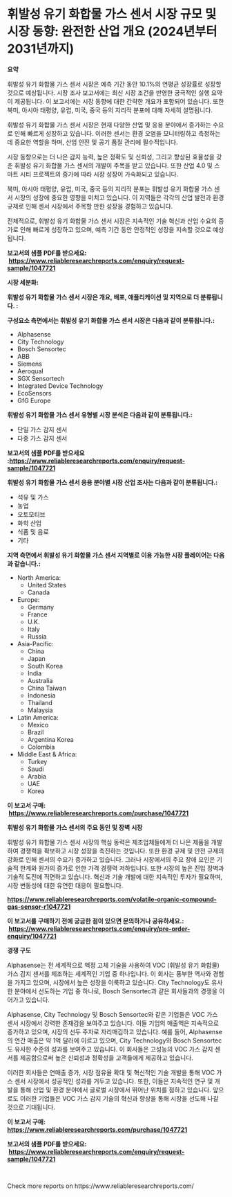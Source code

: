 <p><h1>휘발성 유기 화합물 가스 센서 시장 규모 및 시장 동향: 완전한 산업 개요 (2024년부터 2031년까지)</h1></p><p><strong>요약</strong></p>
<p><p>휘발성 유기 화합물 가스 센서 시장은 예측 기간 동안 10.1%의 연평균 성장률로 성장할 것으로 예상됩니다. 시장 조사 보고서에는 최신 시장 조건을 반영한 궁극적인 실행 요약이 제공됩니다. 이 보고서에는 시장 동향에 대한 간략한 개요가 포함되어 있습니다. 또한 북미, 아시아 태평양, 유럽, 미국, 중국 등의 지리적 분포에 대해 자세히 설명됩니다.</p><p>휘발성 유기 화합물 가스 센서 시장은 현재 다양한 산업 및 응용 분야에서 증가하는 수요로 인해 빠르게 성장하고 있습니다. 이러한 센서는 환경 오염을 모니터링하고 측정하는 데 중요한 역할을 하며, 산업 안전 및 공기 품질 관리에 필수적입니다.</p><p>시장 동향으로는 더 나은 감지 능력, 높은 정확도 및 신뢰성, 그리고 향상된 효율성을 갖춘 휘발성 유기 화합물 가스 센서의 개발이 주목을 받고 있습니다. 또한 산업 4.0 및 스마트 시티 프로젝트의 증가에 따라 시장 성장이 가속화되고 있습니다.</p><p>북미, 아시아 태평양, 유럽, 미국, 중국 등의 지리적 분포는 휘발성 유기 화합물 가스 센서 시장의 성장에 중요한 영향을 미치고 있습니다. 이 지역들은 각각의 산업 발전과 환경 규제로 인해 센서 시장에서 주목할 만한 성장을 경험하고 있습니다.</p><p>전체적으로, 휘발성 유기 화합물 가스 센서 시장은 지속적인 기술 혁신과 산업 수요의 증가로 인해 빠르게 성장하고 있으며, 예측 기간 동안 안정적인 성장을 지속할 것으로 예상됩니다.</p></p>
<p><strong>보고서의 샘플 PDF를 받으세요: &nbsp;<a href="https://www.reliableresearchreports.com/enquiry/request-sample/1047721">https://www.reliableresearchreports.com/enquiry/request-sample/1047721</a></strong></p>
<p><strong>시장 세분화:</strong></p>
<p><strong> 휘발성 유기 화합물 가스 센서 시장은 개요, 배포, 애플리케이션 및 지역으로 더 분류됩니다. :</strong></p>
<p><strong>구성요소 측면에서는 휘발성 유기 화합물 가스 센서 시장은 다음과 같이 분류됩니다.:</strong></p>
<p><ul><li>Alphasense</li><li>City Technology</li><li>Bosch Sensortec</li><li>ABB</li><li>Siemens</li><li>Aeroqual</li><li>SGX Sensortech</li><li>Integrated Device Technology</li><li>EcoSensors</li><li>GfG Europe</li></ul></p>
<p><strong> 휘발성 유기 화합물 가스 센서 유형별 시장 분석은 다음과 같이 분류됩니다.:</strong></p>
<p><ul><li>단일 가스 감지 센서</li><li>다중 가스 감지 센서</li></ul></p>
<p><strong>보고서의 샘플 PDF를 받으세요 :<a href="https://www.reliableresearchreports.com/enquiry/request-sample/1047721">https://www.reliableresearchreports.com/enquiry/request-sample/1047721</a></strong></p>
<p><strong> 휘발성 유기 화합물 가스 센서 응용 분야별 시장 산업 조사는 다음과 같이 분류됩니다.:</strong></p>
<p><ul><li>석유 및 가스</li><li>농업</li><li>오토모티브</li><li>화학 산업</li><li>식품 및 음료</li><li>기타</li></ul></p>
<p><strong>지역 측면에서 휘발성 유기 화합물 가스 센서 지역별로 이용 가능한 시장 플레이어는 다음과 같습니다.:</strong></p>
<p><ul>
    <li>
        North America:
        <ul>
            <li>United States</li>
            <li>Canada</li>
        </ul>
    </li>
    <li>
        Europe:
        <ul>
            <li>Germany</li>
            <li>France</li>
            <li>U.K.</li>
            <li>Italy</li>
            <li>Russia</li>
        </ul>
    </li>
    <li>
        Asia-Pacific:
        <ul>
            <li>China</li>
            <li>Japan</li>
            <li>South Korea</li>
            <li>India</li>
            <li>Australia</li>
            <li>China Taiwan</li>
            <li>Indonesia</li>
            <li>Thailand</li>
            <li>Malaysia</li>
        </ul>
    </li>
    <li>
        Latin America:
        <ul>
            <li>Mexico</li>
            <li>Brazil</li>
            <li>Argentina Korea</li>
            <li>Colombia</li>
        </ul>
    </li>
    <li>
        Middle East & Africa:
        <ul>
            <li>Turkey</li>
            <li>Saudi</li>
            <li>Arabia</li>
            <li>UAE</li>
            <li>Korea</li>
        </ul>
    </li>
    </ul></p>
<p><strong>이 보고서 구매: &nbsp;<a href="https://www.reliableresearchreports.com/purchase/1047721">https://www.reliableresearchreports.com/purchase/1047721</a></strong></p>
<p><strong>휘발성 유기 화합물 가스 센서의 주요 동인 및 장벽 시장</strong></p>
<p><p>휘발성 유기 화합물 가스 센서 시장의 핵심 동력은 제조업체들에게 더 나은 제품을 개발하여 경쟁력을 확보하고 시장 성장을 촉진하는 것입니다. 또한 환경 규제 및 안전 규제의 강화로 인해 센서의 수요가 증가하고 있습니다. 그러나 시장에서의 주요 장애 요인은 기술적 한계와 원가의 증가로 인한 가격 경쟁력 저하입니다. 또한 시장의 높은 진입 장벽과 기술적 도전에 직면하고 있습니다. 혁신과 기술 개발에 대한 지속적인 투자가 필요하며, 시장 변동성에 대한 유연한 대응이 필요합니다.</p></p>
<p><strong><a href="https://www.reliableresearchreports.com/volatile-organic-compound-gas-sensor-r1047721">https://www.reliableresearchreports.com/volatile-organic-compound-gas-sensor-r1047721</a></strong></p>
<p><strong>이 보고서를 구매하기 전에 궁금한 점이 있으면 문의하거나 공유하세요.: &nbsp;<a href="https://www.reliableresearchreports.com/enquiry/pre-order-enquiry/1047721">https://www.reliableresearchreports.com/enquiry/pre-order-enquiry/1047721</a></strong></p>
<p><strong>경쟁 구도</strong></p>
<p><p>Alphasense는 전 세계적으로 액정 고체 기술을 사용하여 VOC (휘발성 유기 화합물) 가스 감지 센서를 제조하는 세계적인 기업 중 하나입니다. 이 회사는 풍부한 역사와 경험을 가지고 있으며, 시장에서 높은 성장을 이룩하고 있습니다. City Technology도 유사한 분야에서 선도하는 기업 중 하나로, Bosch Sensortec과 같은 회사들과의 경쟁을 이어가고 있습니다.</p><p>Alphasense, City Technology 및 Bosch Sensortec와 같은 기업들은 VOC 가스 센서 시장에서 강력한 존재감을 보여주고 있습니다. 이들 기업의 매출액은 지속적으로 증가하고 있으며, 시장의 선두 주자로 자리매김하고 있습니다. 예를 들어, Alphasense의 연간 매출은 약 1억 달러에 이르고 있으며, City Technology와 Bosch Sensortec도 유사한 수준의 성과를 보여주고 있습니다. 이 회사들은 고성능의 VOC 가스 감지 센서를 제공함으로써 높은 신뢰성과 정확성을 고객들에게 제공하고 있습니다.</p><p>이러한 회사들은 연매출 증가, 시장 점유율 확대 및 혁신적인 기술 개발을 통해 VOC 가스 센서 시장에서 성공적인 성과를 거두고 있습니다. 또한, 이들은 지속적인 연구 및 개발을 통해 산업 및 환경 분야에서 글로벌 시장에서 뛰어난 위치를 점하고 있습니다. 앞으로도 이러한 기업들은 VOC 가스 감지 기술의 혁신과 향상을 통해 시장을 선도해 나갈 것으로 기대됩니다.</p></p>
<p><strong>이 보고서 구매: &nbsp; <a href="https://www.reliableresearchreports.com/purchase/1047721">https://www.reliableresearchreports.com/purchase/1047721</a></strong></p>
<p><strong>보고서의 샘플 PDF를 받으세요: &nbsp;<a href="https://www.reliableresearchreports.com/enquiry/request-sample/1047721">https://www.reliableresearchreports.com/enquiry/request-sample/1047721</a></strong><strong></strong></p>
<p>&nbsp;</p>
<p>Check more reports on https://www.reliableresearchreports.com/</p>